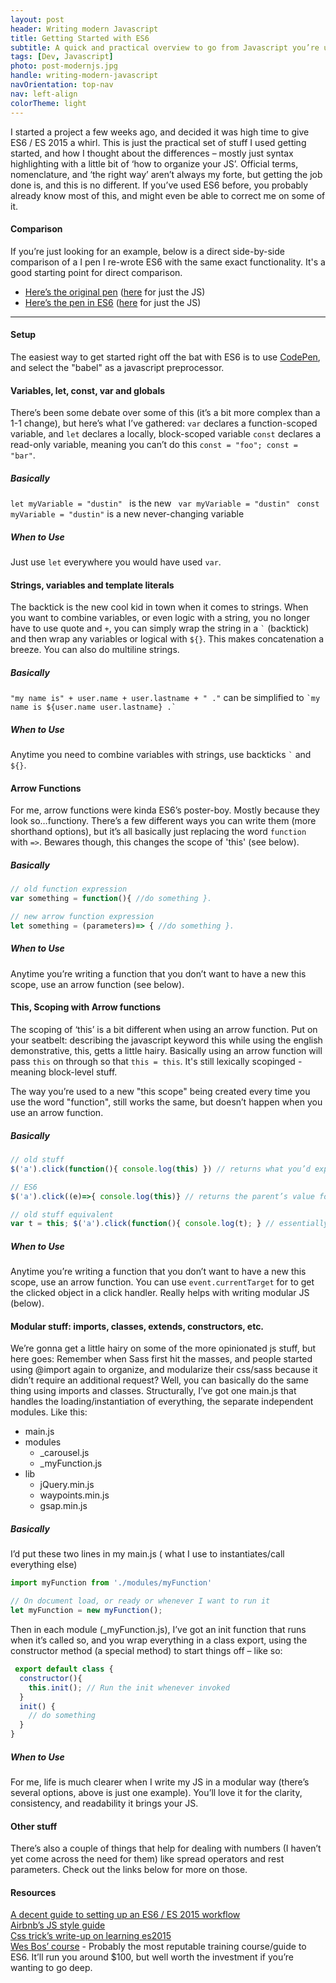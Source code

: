 ```yaml
---
layout: post
header: Writing modern Javascript
title: Getting Started with ES6
subtitle: A quick and practical overview to go from Javascript you’re used to writing - the modern stuff ( ES6 & ES 2015 ). 
tags: [Dev, Javascript]
photo: post-modernjs.jpg
handle: writing-modern-javascript
navOrientation: top-nav
nav: left-align
colorTheme: light
---
```


I started a project a few weeks ago, and decided it was high time to give ES6 / ES 2015 a whirl. This is just the practical set of stuff I used getting started, and how I thought about the differences – mostly just syntax highlighting with a little bit of ‘how to organize your JS’. Official terms, nomenclature, and ‘the right way’ aren’t always my forte, but getting the job done is, and this is no different. If you’ve used ES6 before, you probably already know most of this, and might even be able to correct me on some of it. 

#### Comparison
If you’re just looking for an example, below is a direct side-by-side comparison of a I pen I re-wrote ES6 with the same exact functionality. It's a good starting point for direct comparison.

  * [Here’s the original pen](http://codepen.io/hans/pen/GqbmEZ) ([here](http://codepen.io/hans/pen/GqbmEZ) for just the JS) 
  * [Here’s the pen in ES6](http://codepen.io/hans/pen/pEoNAB) ([here](http://codepen.io/hans/pen/pEoNAB.js) for just the JS)


---

#### Setup
The easiest way to get started right off the bat with ES6 is to use [CodePen](https://blog.codepen.io/2015/05/19/babel-now-on-codepen-write-es6-javascript-and-react-jsx/), and select the "babel" as a javascript preprocessor.



#### Variables, let, const, var and globals
There’s been some debate over some of this (it’s a bit more complex than a 1-1 change), but here’s what I’ve gathered:
`var` declares a function-scoped variable, and
`let` declares a locally, block-scoped variable
`const` declares a read-only variable, meaning you can’t do this `const = "foo"; const = "bar"`.

##### Basically
`let myVariable = "dustin" ` is the new ` var myVariable = "dustin" `
`const myVariable = "dustin"` is a new never-changing variable

##### When to Use
Just use `let` everywhere you would have used `var`.

#### Strings, variables and template literals
The backtick is the new cool kid in town when it comes to strings.  When you want to combine variables, or even logic with a string, you no longer have to use quote and `+`, you can simply wrap the string in a `` ` `` (backtick) and then wrap any variables or logical with `${}`. This makes concatenation a breeze. You can also do multiline strings. 

##### Basically
`"my name is" + user.name + user.lastname + " ."` can be simplified to `` `my name is ${user.name user.lastname} .` `` 

##### When to Use 
Anytime you need to combine variables with strings, use backticks `` ` `` and `${}`.

#### Arrow Functions
For me, arrow functions were kinda ES6’s poster-boy. Mostly because they look so…functiony. There’s a few different ways you can write them (more shorthand options), but it’s all basically just replacing the word `function` with `=>`. Bewares though, this changes the scope of 'this' (see below).

##### Basically 
``` javascript
// old function expression
var something = function(){ //do something }.

// new arrow function expression
let something = (parameters)=> { //do something }.
```
##### When to Use 
Anytime you’re writing a function that you don’t want to have a new this scope, use an arrow function (see below).

#### This, Scoping with Arrow functions
The scoping of ‘this’ is a bit different when using an arrow function. Put on your seatbelt: describing the javascript keyword this while using the english demonstrative, this, getts a little hairy. Basically using an arrow function will pass `this` on through so that `this = this`. It's still lexically scopinged - meaning block-level stuff. 

The way you’re used to a new "this scope" being created every time you use the word "function", still works the same, but doesn’t happen when you use an arrow function. 

##### Basically 
``` javascript
// old stuff
$('a').click(function(){ console.log(this) }) // returns what you’d expect - what was clicked, in this case 'a'

// ES6
$('a').click((e)=>{ console.log(this)} // returns the parent’s value for 'this', e.currentTarget returns what was clicked

// old stuff equivalent
var t = this; $('a').click(function(){ console.log(t); } // essentially the same but without the messiness.
```

##### When to Use 
Anytime you’re writing a function that you don’t want to have a new this scope, use an arrow function. You can use `event.currentTarget` for to get the clicked object in a click handler. Really helps with writing modular JS (below).

#### Modular stuff: imports, classes, extends, constructors, etc.
We’re gonna get a little hairy on some of the more opinionated js stuff, but here goes: Remember when Sass first hit the masses, and people started using @import again to organize, and modularize their css/sass because it didn’t require an additional request? Well, you can basically do the same thing using imports and classes. Structurally, I’ve got one main.js that handles the loading/instantiation of everything, the separate independent modules. Like this: 

+ main.js 
+ modules
  + _carousel.js
  + _myFunction.js
+ lib 
  + jQuery.min.js
  + waypoints.min.js
  + gsap.min.js


##### Basically
I’d put these two lines in my main.js ( what I use to instantiates/call everything else)

``` javascript  
import myFunction from './modules/myFunction'

// On document load, or ready or whenever I want to run it
let myFunction = new myFunction();
```

Then in each module (_myFunction.js),  I’ve got an init function that runs when it’s called so, and you wrap everything in a class export, using the constructor method (a special method) to start things off – like so: 
``` javascript
 export default class {
  constructor(){
    this.init(); // Run the init whenever invoked
  }
  init() {
    // do something
  }
}
```


##### When to Use 
For me, life is much clearer when I write my JS in a modular way (there’s several options, above is just one example). You’ll love it for the clarity, consistency, and readability it brings your JS.

#### Other stuff
There’s also a couple of things that help for dealing with numbers (I haven’t yet come across the need for them) like spread operators and rest parameters. Check out the links below for more on those. 

#### Resources
[A decent guide to setting up an ES6 / ES 2015 workflow](https://www.sitepoint.com/setting-up-es6-project-using-babel-browserify/) <br />
[Airbnb’s JS style guide](https://github.com/airbnb/javascript)<br />
[Css trick’s write-up on learning es2015](https://css-tricks.com/lets-learn-es2015/)<br />
[Wes Bos’ course](https://es6.io/) - Probably the most reputable training course/guide to ES6. It’ll run you around $100, but well worth the investment if you’re wanting to go deep.
